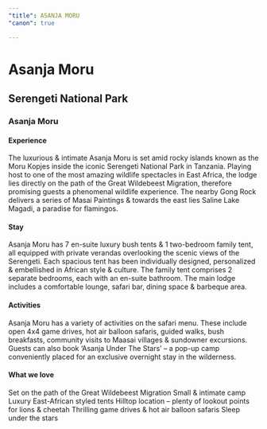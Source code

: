 ```yaml
---
"title": ASANJA MORU
"canon": true

---
```


# Asanja Moru
## Serengeti National Park
### Asanja Moru

#### Experience
The luxurious &amp; intimate Asanja Moru is set amid rocky islands known as the Moru Kopjes inside the iconic Serengeti National Park in Tanzania.
Playing host to one of the most amazing wildlife spectacles in East Africa, the lodge lies directly on the path of the Great Wildebeest Migration, therefore promising guests a phenomenal wildlife experience.
The nearby Gong Rock delivers a series of Masai Paintings &amp; towards the east lies Saline Lake Magadi, a paradise for flamingos.

#### Stay
Asanja Moru has 7 en-suite luxury bush tents &amp; 1 two-bedroom family tent, all equipped with private verandas overlooking the scenic views of the Serengeti.
Each spacious tent has been individually designed, personalized &amp; embellished in African style &amp; culture.  The family tent comprises 2 separate bedrooms, each with an en-suite bathroom.
The main lodge includes a comfortable lounge, safari bar, dining space &amp; barbeque area.

#### Activities
Asanja Moru has a variety of activities on the safari menu.
These include open 4x4 game drives, hot air balloon safaris, guided walks, bush breakfasts, community visits to Maasai villages &amp; sundowner excursions.
Guests can also book ‘Asanja Under The Stars’ – a pop-up camp conveniently placed for an exclusive overnight stay in the wilderness.


#### What we love
Set on the path of the Great Wildebeest Migration
Small &amp; intimate camp 
Luxury East-African styled tents
Hilltop location – plenty of lookout points for lions &amp; cheetah
Thrilling game drives &amp; hot air balloon safaris
Sleep under the stars